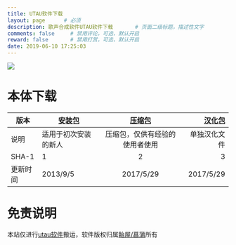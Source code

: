 ```yaml
---
title: UTAU软件下载
layout: page      # 必须
description: 歌声合成软件UTAU软件下载       # 页面二级标题，描述性文字
comments: false     # 禁用评论，可选，默认开启
reward: false       # 禁用打赏，可选，默认开启
date: 2019-06-10 17:25:03
---
```



![](/images/utau-main.png)

# 本体下载
|版本|[安装包](http://utau2008.xrea.jp/)|[压缩包](http://utau2008.xrea.jp/)|[汉化包](http://utau2008.xrea.jp/)|
|---------------|---------------|:-------------:|--------------:|
|说明| 适用于初次安装的新人|压缩包，仅供有经验的使用者使用|单独汉化文件|
|SHA-1| 1 | 2  | 3 |
|更新时间|2013/9/5|2017/5/29|2017/5/29|

# 免责说明

本站仅进行[utau软件](http://utau2008.xrea.jp/)搬运，软件版权归属[飴屋/菖蒲](https://twitter.com/ameyap_)所有